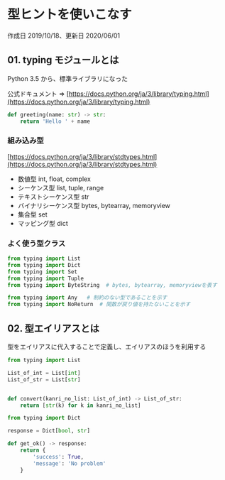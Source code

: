# 型ヒントを使いこなす

作成日 2019/10/18、更新日 2020/06/01

## 01. typing モジュールとは

Python 3.5 から、標準ライブラリになった

公式ドキュメント => [https://docs.python.org/ja/3/library/typing.html](https://docs.python.org/ja/3/library/typing.html)

```python
def greeting(name: str) -> str:
    return 'Hello ' + name
```

### 組み込み型

[https://docs.python.org/ja/3/library/stdtypes.html](https://docs.python.org/ja/3/library/stdtypes.html)

- 数値型 int, float, complex
- シーケンス型 list, tuple, range
- テキストシーケンス型 str
- バイナリシーケンス型 bytes, bytearray, memoryview
- 集合型 set
- マッピング型 dict

### よく使う型クラス

```python
from typing import List
from typing import Dict
from typing import Set
from typing import Tuple
from typing import ByteString  # bytes, bytearray, memoryviewを表す

from typing import Any   # 制約のない型であることを示す
from typing import NoReturn  # 関数が戻り値を持たないことを示す
```

## 02. 型エイリアスとは

型をエイリアスに代入することで定義し、エイリアスのほうを利用する

```python
from typing import List

List_of_int = List[int]
List_of_str = List[str]


def convert(kanri_no_list: List_of_int) -> List_of_str:
    return [str(k) for k in kanri_no_list]
```

```python
from typing import Dict

response = Dict[bool, str]

def get_ok() -> response:
    return {
        'success': True,
        'message': 'No problem'
    }
```
